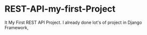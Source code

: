 # REST-API-my-first-Project

It My First REST API Project. I already done lot's of project in Django Framework,
